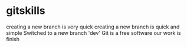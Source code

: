 # gitskills
creating a new branch is very quick
creating a new branch is quick and simple
Switched to a new branch 'dev'
Git is a free software 
our work is finish

